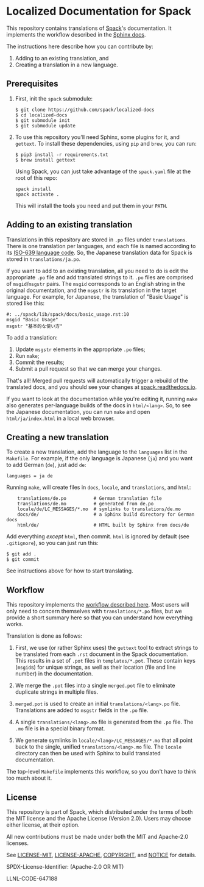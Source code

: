 # Localized Documentation for Spack

This repository contains translations of [Spack](/spack/spack)'s
documentation.  It implements the workflow described in the
[Sphinx docs](https://www.sphinx-doc.org/en/master/usage/advanced/intl.html).

The instructions here describe how you can contribute by:

1. Adding to an existing translation, and
2. Creating a translation in a new language.

Prerequisites
-------------------------------------

1. First, init the `spack` submodule:

   ```console
   $ git clone https://github.com/spack/localized-docs
   $ cd localized-docs
   $ git submodule init
   $ git submodule update
   ```

2. To use this repository you'll need Sphinx, some plugins for it, and
   `gettext`.  To install these dependencies, using `pip` and `brew`, you
   can run:

    ```console
    $ pip3 install -r requirements.txt
    $ brew install gettext
    ```

    Using Spack, you can just take advantage of the `spack.yaml` file at
    the root of this repo:

    ```console
    spack install
    spack activate .
    ```

    This will install the tools you need and put them in your `PATH`.

Adding to an existing translation
-------------------------------------

Translations in this repository are stored in `.po` files under
`translations`.  There is one translation per languages, and each file is
named according to its
[ISO-639 language code](https://www.gnu.org/software/gettext/manual/html_node/Language-Codes.html#Language-Codes).
So, the Japanese translation data for Spack is stored in
`translations/ja.po`.

If you want to add to an existing translation, all you need to do is edit
the appropriate `.po` file and add translated strings to it.  `.po` files
are comprised of `msgid`/`msgstr` pairs.  The `msgid` corresponds to an
English string in the original documentation, and the `msgstr` is its
translation in the target language.  For example, for Japanese, the
translation of "Basic Usage" is stored like this:

```
#: ../spack/lib/spack/docs/basic_usage.rst:10
msgid "Basic Usage"
msgstr "基本的な使い方"
```

To add a translation:

1. Update `msgstr` elements in the appropriate `.po` files;
2. Run `make`;
3. Commit the results;
4. Submit a pull request so that we can merge your changes.

That's all!  Merged pull requests will automatically trigger a rebuild of
the translated docs, and you should see your changes at
[spack.readthedocs.io](https://spack.readthedocs.io/).

If you want to look at the documentation while you're editing it, running
`make` also generates per-language builds of the docs in `html/<lang>`.
So, to see the Japanese documentation, you can run `make` and open
`html/ja/index.html` in a local web browser.

Creating a new translation
------------------------------

To create a new translation, add the language to the `languages` list in
the `Makefile`.  For example, if the only language is Japanese (`ja`) and
you want to add German (`de`), just add `de`:

```make
languages = ja de
```

Running `make`, will create files in `docs`, `locale`, and
`translations`, and `html`:

```
    translations/de.po          # German translation file
    translations/de.mo          # generated from de.po
    locale/de/LC_MESSAGES/*.mo  # symlinks to translations/de.mo
    docs/de/                    # a Sphinx build directory for German docs
    html/de/                    # HTML built by Sphinx from docs/de
```

Add everything *except* `html`, then commit. `html` is ignored by default
(see `.gitignore`), so you can just run this:

```console
$ git add .
$ git commit
```

See instructions above for how to start translating.

Workflow
----------------

This repository implements the
[workflow described here](https://www.sphinx-doc.org/en/master/usage/advanced/intl.html).
Most users will only need to concern themselves with `translations/*.po`
files, but we provide a short summary here so that you can understand how
everything works.

Translation is done as follows:

1. First, we use (or rather Sphinx uses) the `gettext` tool to extract
   strings to be translated from each `.rst` document in the Spack
   documentation. This results in a set of `.pot` files in
   `templates/*.pot`.  These contain keys (`msgid`s) for unique strings,
   as well as their location (file and line number) in the documentation.

2. We merge the `.pot` files into a single `merged.pot` file to eliminate
   duplicate strings in multiple files.

3. `merged.pot` is used to create an initial `translations/<lang>.po`
   file.  Translations are added to `msgstr` fields in the `.po` file.

4. A single `translations/<lang>.mo` file is generated from the `.po`
   file. The `.mo` file is in a special binary format.

5. We generate symlinks in `locale/<lang>/LC_MESSAGES/*.mo` that all
   point back to the single, unified `translations/<lang>.mo` file.  The
   `locale` directory can then be used with Sphinx to build translated
   documentation.

The top-level `Makefile` implements this workflow, so you don't have to
think too much about it.


License
----------------

This repository is part of Spack, which distributed under the terms of
both the MIT license and the Apache License (Version 2.0). Users may
choose either license, at their option.

All new contributions must be made under both the MIT and Apache-2.0
licenses.

See [LICENSE-MIT](https://github.com/spack/localized-docs/blob/master/LICENSE-MIT),
[LICENSE-APACHE](https://github.com/spack/localized-docs//blob/master/LICENSE-APACHE),
[COPYRIGHT](https://github.com/spack/localized-docs/blob/master/COPYRIGHT),
and [NOTICE](https://github.com/spack/localized-docs/blob/master/NOTICE)
for details.

SPDX-License-Identifier: (Apache-2.0 OR MIT)

LLNL-CODE-647188
